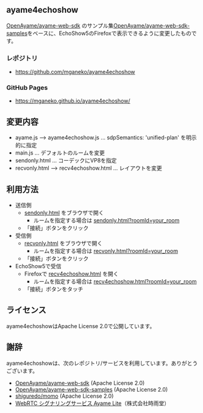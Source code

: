 ## ayame4echoshow

[OpenAyame/ayame-web-sdk](https://github.com/OpenAyame/ayame-web-sdk) のサンプル集[OpenAyame/ayame-web-sdk-samples](https://github.com/OpenAyame/ayame-web-sdk-samples)をベースに、EchoShow5のFirefoxで表示できるように変更したものです。

### レポジトリ

- https://github.com/mganeko/ayame4echoshow

### GitHub Pages

- https://mganeko.github.io/ayame4echoshow/

## 変更内容

- ayame.js --> ayame4echoshow.js ... sdpSemantics: 'unified-plan' を明示的に指定
- main.js ... デフォルトのルームを変更
- sendonly.html ... コーデックにVP8を指定
- recvonly.html --> recv4echoshow.html ... レイアウトを変更

## 利用方法

- 送信側
  - [sendonly.html](sendonly.html) をブラウザで開く
    - ルームを指定する場合は [sendonly.html?roomId=your_room](sendonly.html?roomId=your_room) 
  - 「接続」ボタンをクリック
- 受信側
  - [recvonly.html](recvonly.html) をブラウザで開く
    - ルームを指定する場合は [recvonly.html?roomId=your_room](recvonly.html?roomId=your_room) 
  - 「接続」ボタンをクリック
- EchoShow5で受信
  - Firefoxで [recv4echoshow.html](recv4echoshow.html) を開く
    - ルームを指定する場合は [recv4echoshow.html?roomId=your_room](recv4echoshow.html?roomId=your_room) 
  - 「接続」ボタンをタッチ

## ライセンス

ayame4echoshowはApache License 2.0で公開しています。

## 謝辞

ayame4echoshowは、次のレポジトリ/サービスを利用しています。ありがとうございます。

- [OpenAyame/ayame-web-sdk](https://github.com/OpenAyame/ayame-web-sdk)  (Apache License 2.0)
- [OpenAyame/ayame-web-sdk-samples](https://github.com/OpenAyame/ayame-web-sdk-samples) (Apache License 2.0)
- [shiguredo/momo](https://github.com/shiguredo/momo) (Apache License 2.0)
- [WebRTC シグナリングサービス Ayame Lite](https://ayame-lite.shiguredo.jp/beta)（株式会社時雨堂）

